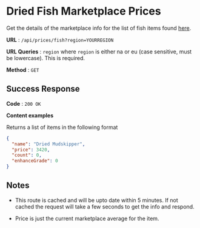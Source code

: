 # Dried Fish Marketplace Prices

Get the details of the marketplace info for the list of fish items found [here](../../data/DriedFish.json).

**URL** : `/api/prices/fish?region=YOURREGION`

**URL Queries** : `region` where `region` is either na or eu (case sensitive, must be lowercase). This is required.

**Method** : `GET`

## Success Response

**Code** : `200 OK`

**Content examples**

Returns a list of items in the following format

```json
{
  "name": "Dried Mudskipper",
  "price": 3420,
  "count": 0,
  "enhanceGrade": 0
}
```

## Notes

- This route is cached and will be upto date within 5 minutes. If not cached the request will take a few seconds to get the info and respond.

- Price is just the current marketplace average for the item.
